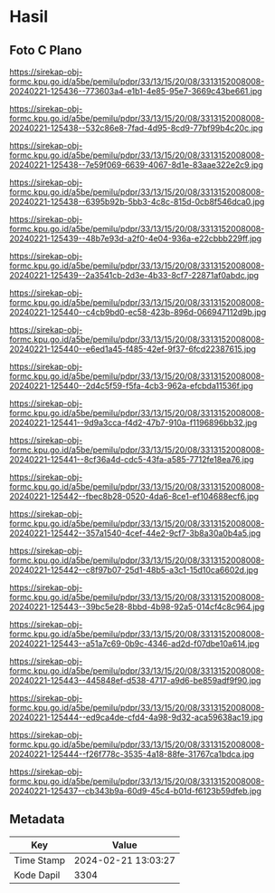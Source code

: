 # Hasil

## Foto C Plano

https://sirekap-obj-formc.kpu.go.id/a5be/pemilu/pdpr/33/13/15/20/08/3313152008008-20240221-125436--773603a4-e1b1-4e85-95e7-3669c43be661.jpg

https://sirekap-obj-formc.kpu.go.id/a5be/pemilu/pdpr/33/13/15/20/08/3313152008008-20240221-125438--532c86e8-7fad-4d95-8cd9-77bf99b4c20c.jpg

https://sirekap-obj-formc.kpu.go.id/a5be/pemilu/pdpr/33/13/15/20/08/3313152008008-20240221-125438--7e59f069-6639-4067-8d1e-83aae322e2c9.jpg

https://sirekap-obj-formc.kpu.go.id/a5be/pemilu/pdpr/33/13/15/20/08/3313152008008-20240221-125438--6395b92b-5bb3-4c8c-815d-0cb8f546dca0.jpg

https://sirekap-obj-formc.kpu.go.id/a5be/pemilu/pdpr/33/13/15/20/08/3313152008008-20240221-125439--48b7e93d-a2f0-4e04-936a-e22cbbb229ff.jpg

https://sirekap-obj-formc.kpu.go.id/a5be/pemilu/pdpr/33/13/15/20/08/3313152008008-20240221-125439--2a3541cb-2d3e-4b33-8cf7-22871af0abdc.jpg

https://sirekap-obj-formc.kpu.go.id/a5be/pemilu/pdpr/33/13/15/20/08/3313152008008-20240221-125440--c4cb9bd0-ec58-423b-896d-066947112d9b.jpg

https://sirekap-obj-formc.kpu.go.id/a5be/pemilu/pdpr/33/13/15/20/08/3313152008008-20240221-125440--e6ed1a45-f485-42ef-9f37-6fcd22387615.jpg

https://sirekap-obj-formc.kpu.go.id/a5be/pemilu/pdpr/33/13/15/20/08/3313152008008-20240221-125440--2d4c5f59-f5fa-4cb3-962a-efcbda11536f.jpg

https://sirekap-obj-formc.kpu.go.id/a5be/pemilu/pdpr/33/13/15/20/08/3313152008008-20240221-125441--9d9a3cca-f4d2-47b7-910a-f1196896bb32.jpg

https://sirekap-obj-formc.kpu.go.id/a5be/pemilu/pdpr/33/13/15/20/08/3313152008008-20240221-125441--8cf36a4d-cdc5-43fa-a585-7712fe18ea76.jpg

https://sirekap-obj-formc.kpu.go.id/a5be/pemilu/pdpr/33/13/15/20/08/3313152008008-20240221-125442--fbec8b28-0520-4da6-8ce1-ef104688ecf6.jpg

https://sirekap-obj-formc.kpu.go.id/a5be/pemilu/pdpr/33/13/15/20/08/3313152008008-20240221-125442--357a1540-4cef-44e2-9cf7-3b8a30a0b4a5.jpg

https://sirekap-obj-formc.kpu.go.id/a5be/pemilu/pdpr/33/13/15/20/08/3313152008008-20240221-125442--c8f97b07-25d1-48b5-a3c1-15d10ca6602d.jpg

https://sirekap-obj-formc.kpu.go.id/a5be/pemilu/pdpr/33/13/15/20/08/3313152008008-20240221-125443--39bc5e28-8bbd-4b98-92a5-014cf4c8c964.jpg

https://sirekap-obj-formc.kpu.go.id/a5be/pemilu/pdpr/33/13/15/20/08/3313152008008-20240221-125443--a51a7c69-0b9c-4346-ad2d-f07dbe10a614.jpg

https://sirekap-obj-formc.kpu.go.id/a5be/pemilu/pdpr/33/13/15/20/08/3313152008008-20240221-125443--445848ef-d538-4717-a9d6-be859adf9f90.jpg

https://sirekap-obj-formc.kpu.go.id/a5be/pemilu/pdpr/33/13/15/20/08/3313152008008-20240221-125444--ed9ca4de-cfd4-4a98-9d32-aca59638ac19.jpg

https://sirekap-obj-formc.kpu.go.id/a5be/pemilu/pdpr/33/13/15/20/08/3313152008008-20240221-125444--f26f778c-3535-4a18-88fe-31767ca1bdca.jpg

https://sirekap-obj-formc.kpu.go.id/a5be/pemilu/pdpr/33/13/15/20/08/3313152008008-20240221-125437--cb343b9a-60d9-45c4-b01d-f6123b59dfeb.jpg


## Metadata

| Key        | Value               |
| ---------- | ------------------- |
| Time Stamp | 2024-02-21 13:03:27 |
| Kode Dapil | 3304                |



